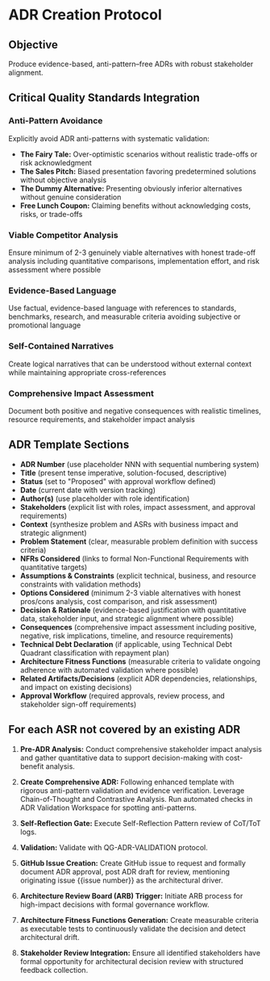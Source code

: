 # ADR Creation Protocol

## Objective
Produce evidence-based, anti-pattern–free ADRs with robust stakeholder alignment.

## Critical Quality Standards Integration

### Anti-Pattern Avoidance
Explicitly avoid ADR anti-patterns with systematic validation:
- **The Fairy Tale:** Over-optimistic scenarios without realistic trade-offs or risk acknowledgment
- **The Sales Pitch:** Biased presentation favoring predetermined solutions without objective analysis
- **The Dummy Alternative:** Presenting obviously inferior alternatives without genuine consideration
- **Free Lunch Coupon:** Claiming benefits without acknowledging costs, risks, or trade-offs

### Viable Competitor Analysis
Ensure minimum of 2-3 genuinely viable alternatives with honest trade-off analysis including quantitative comparisons, implementation effort, and risk assessment where possible

### Evidence-Based Language
Use factual, evidence-based language with references to standards, benchmarks, research, and measurable criteria avoiding subjective or promotional language

### Self-Contained Narratives
Create logical narratives that can be understood without external context while maintaining appropriate cross-references

### Comprehensive Impact Assessment
Document both positive and negative consequences with realistic timelines, resource requirements, and stakeholder impact analysis

## ADR Template Sections

- **ADR Number** (use placeholder NNN with sequential numbering system)
- **Title** (present tense imperative, solution-focused, descriptive)
- **Status** (set to "Proposed" with approval workflow defined)
- **Date** (current date with version tracking)
- **Author(s)** (use placeholder with role identification)
- **Stakeholders** (explicit list with roles, impact assessment, and approval requirements)
- **Context** (synthesize problem and ASRs with business impact and strategic alignment)
- **Problem Statement** (clear, measurable problem definition with success criteria)
- **NFRs Considered** (links to formal Non-Functional Requirements with quantitative targets)
- **Assumptions & Constraints** (explicit technical, business, and resource constraints with validation methods)
- **Options Considered** (minimum 2-3 viable alternatives with honest pros/cons analysis, cost comparison, and risk assessment)
- **Decision & Rationale** (evidence-based justification with quantitative data, stakeholder input, and strategic alignment where possible)
- **Consequences** (comprehensive impact assessment including positive, negative, risk implications, timeline, and resource requirements)
- **Technical Debt Declaration** (if applicable, using Technical Debt Quadrant classification with repayment plan)
- **Architecture Fitness Functions** (measurable criteria to validate ongoing adherence with automated validation where possible)
- **Related Artifacts/Decisions** (explicit ADR dependencies, relationships, and impact on existing decisions)
- **Approval Workflow** (required approvals, review process, and stakeholder sign-off requirements)

## For each ASR not covered by an existing ADR

1. **Pre-ADR Analysis:** Conduct comprehensive stakeholder impact analysis and gather quantitative data to support decision-making with cost-benefit analysis.

2. **Create Comprehensive ADR:** Following enhanced template with rigorous anti-pattern validation and evidence verification. Leverage Chain-of-Thought and Contrastive Analysis. Run automated checks in ADR Validation Workspace for spotting anti-patterns.

3. **Self-Reflection Gate:** Execute Self-Reflection Pattern review of CoT/ToT logs.

4. **Validation:** Validate with QG-ADR-VALIDATION protocol.

5. **GitHub Issue Creation:** Create GitHub issue to request and formally document ADR approval, post ADR draft for review, mentioning originating issue {{issue number}} as the architectural driver.

6. **Architecture Review Board (ARB) Trigger:** Initiate ARB process for high-impact decisions with formal governance workflow.

7. **Architecture Fitness Functions Generation:** Create measurable criteria as executable tests to continuously validate the decision and detect architectural drift.

8. **Stakeholder Review Integration:** Ensure all identified stakeholders have formal opportunity for architectural decision review with structured feedback collection.